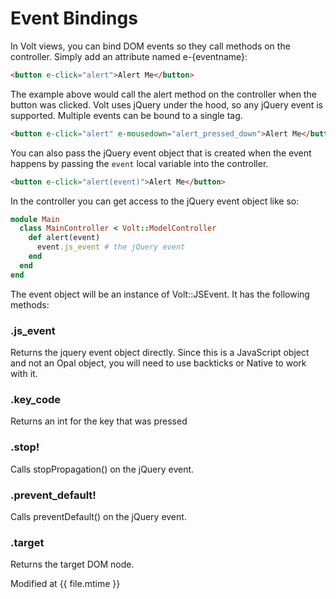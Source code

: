 # Event Bindings

In Volt views, you can bind DOM events so they call methods on the controller.  Simply add an attribute named  e-{eventname}:

```html
<button e-click="alert">Alert Me</button>
```

The example above would call the alert method on the controller when the button was clicked.  Volt uses jQuery under the hood, so any jQuery event is supported.  Multiple events can be bound to a single tag.

```html
<button e-click="alert" e-mousedown="alert_pressed_down">Alert Me</button>
```

You can also pass the jQuery event object that is created when the event happens by passing the ```event``` local variable into the controller.

```html
<button e-click="alert(event)">Alert Me</button>
```

In the controller you can get access to the jQuery event object like so:

```ruby
module Main
  class MainController < Volt::ModelController
    def alert(event)
      event.js_event # the jQuery event
    end
  end
end
```

The event object will be an instance of Volt::JSEvent.  It has the following methods:

### .js_event

Returns the jquery event object directly.  Since this is a JavaScript object and not an Opal object, you will need to use backticks or Native to work with it.

### .key_code

Returns an int for the key that was pressed

### .stop!

Calls stopPropagation() on the jQuery event.

### .prevent_default!

Calls preventDefault() on the jQuery event.

### .target

Returns the target DOM node.

Modified at {{ file.mtime }}
